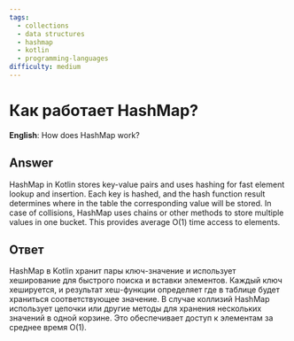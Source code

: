 ```yaml
---
tags:
  - collections
  - data structures
  - hashmap
  - kotlin
  - programming-languages
difficulty: medium
---
```


# Как работает HashMap?

**English**: How does HashMap work?

## Answer

HashMap in Kotlin stores key-value pairs and uses hashing for fast element lookup and insertion. Each key is hashed, and the hash function result determines where in the table the corresponding value will be stored. In case of collisions, HashMap uses chains or other methods to store multiple values in one bucket. This provides average O(1) time access to elements.

## Ответ

HashMap в Kotlin хранит пары ключ-значение и использует хеширование для быстрого поиска и вставки элементов. Каждый ключ хешируется, и результат хеш-функции определяет где в таблице будет храниться соответствующее значение. В случае коллизий HashMap использует цепочки или другие методы для хранения нескольких значений в одной корзине. Это обеспечивает доступ к элементам за среднее время O(1).

